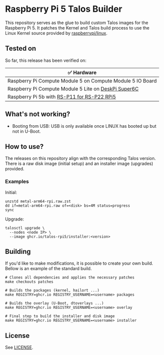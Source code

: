 # Raspberry Pi 5 Talos Builder
This repository serves as the glue to build custom Talos images for the Raspberry Pi 5. It patches the Kernel and Talos build process to use the Linux Kernel source provided by [raspberrypi/linux](https://github.com/raspberrypi/linux). 

## Tested on
So far, this release has been verified on:

| ✅ Hardware                                                |
|------------------------------------------------------------|
| Raspberry Pi Compute Module 5 on Compute Module 5 IO Board |
| Raspberry Pi Compute Module 5 Lite on [DeskPi Super6C](https://wiki.deskpi.com/super6c/) |
| Raspberry Pi 5b with [RS-P11 for RS-P22 RPi5](https://wiki.52pi.com/index.php?title=EP-0234) |

## What's not working?
* Booting from USB: USB is only available once LINUX has booted up but not in U-Boot.

## How to use?
The releases on this repository align with the corresponding Talos version. There is a raw disk image (initial setup) and an installer image (upgrades) provided. 

### Examples
Initial:
```
unzstd metal-arm64-rpi.raw.zst
dd if=metal-arm64-rpi.raw of=<disk> bs=4M status=progress
sync
```

Upgrade:
```
talosctl upgrade \
  --nodes <node IP> \
  --image ghcr.io/talos-rpi5/installer:<version>
```

## Building
If you'd like to make modifications, it is possible to create your own build. Bellow is an example of the standard build.

```
# Clones all dependencies and applies the necessary patches
make checkouts patches

# Builds the packages (kernel, hailort ...)
make REGISTRY=ghcr.io REGISTRY_USERNAME=<username> packages

# Builds the overlay (U-Boot, dtoverlays ...)
make REGISTRY=ghcr.io REGISTRY_USERNAME=<username> overlay

# Final step to build the installer and disk image
make REGISTRY=ghcr.io REGISTRY_USERNAME=<username> installer
```

## License
See [LICENSE](LICENSE).
